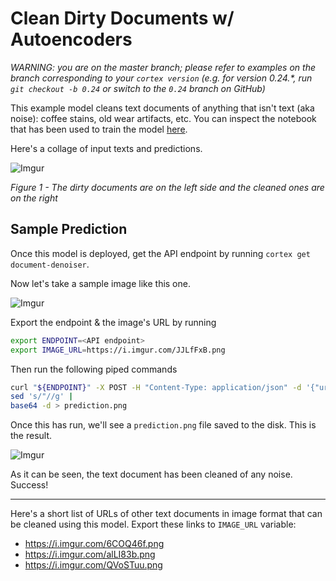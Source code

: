 # Clean Dirty Documents w/ Autoencoders

_WARNING: you are on the master branch; please refer to examples on the branch corresponding to your `cortex version` (e.g. for version 0.24.*, run `git checkout -b 0.24` or switch to the `0.24` branch on GitHub)_

This example model cleans text documents of anything that isn't text (aka noise): coffee stains, old wear artifacts, etc. You can inspect the notebook that has been used to train the model [here](trainer.ipynb).

Here's a collage of input texts and predictions.

![Imgur](https://i.imgur.com/M4Mjz2l.jpg)

*Figure 1 - The dirty documents are on the left side and the cleaned ones are on the right*

## Sample Prediction

Once this model is deployed, get the API endpoint by running `cortex get document-denoiser`.

Now let's take a sample image like this one.

![Imgur](https://i.imgur.com/JJLfFxB.png)

Export the endpoint & the image's URL by running
```bash
export ENDPOINT=<API endpoint>
export IMAGE_URL=https://i.imgur.com/JJLfFxB.png
```

Then run the following piped commands
```bash
curl "${ENDPOINT}" -X POST -H "Content-Type: application/json" -d '{"url":"'${IMAGE_URL}'"}' |
sed 's/"//g' |
base64 -d > prediction.png
```

Once this has run, we'll see a `prediction.png` file saved to the disk. This is the result.

![Imgur](https://i.imgur.com/PRB2oS8.png)

As it can be seen, the text document has been cleaned of any noise. Success!

---

Here's a short list of URLs of other text documents in image format that can be cleaned using this model. Export these links to `IMAGE_URL` variable:

* https://i.imgur.com/6COQ46f.png
* https://i.imgur.com/alLI83b.png
* https://i.imgur.com/QVoSTuu.png
